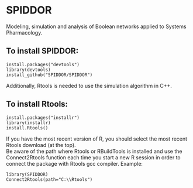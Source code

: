 # SPIDDOR
Modeling, simulation and analysis of Boolean networks applied to Systems Pharmacology.

## To install SPIDDOR:  
```{r}
install.packages("devtools")  
library(devtools)  
install_github("SPIDDOR/SPIDDOR") 
```
  
Additionally, Rtools is needed to use the simulation algorithm in C++.  
## To install Rtools:  
```{r}
install.packages("installr")  
library(installr)  
install.Rtools() 
```
  
If you have the most recent version of R, you should select the most recent Rtools download (at the top).  
Be aware of the path where Rtools or RBuildTools is installed and use the Connect2Rtools function each time you start a new R session in order to connect the package with Rtools gcc compiler. Example:  
```{r}
library(SPIDDOR)  
Connect2Rtools(path="C:\\Rtools")
```

